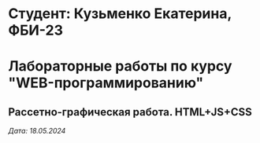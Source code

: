 # Студент: Кузьменко Екатерина, ФБИ-23

# Лабораторные работы по курсу "WEB-программированию"

## Рассетно-графическая работа. HTML+JS+CSS

*Дата: 18.05.2024*